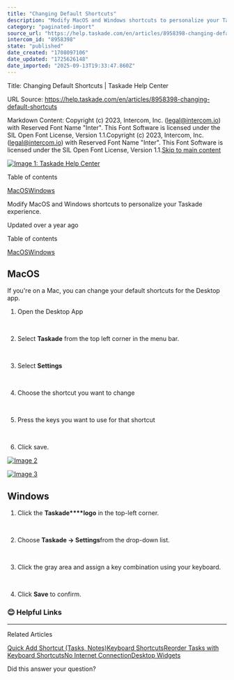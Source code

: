 ```yaml
---
title: "Changing Default Shortcuts"
description: "Modify MacOS and Windows shortcuts to personalize your Taskade experience."
category: "paginated-import"
source_url: "https://help.taskade.com/en/articles/8958398-changing-default-shortcuts"
intercom_id: "8958398"
state: "published"
date_created: "1708097106"
date_updated: "1725626148"
date_imported: "2025-09-13T19:33:47.860Z"
---
```


Title: Changing Default Shortcuts | Taskade Help Center

URL Source: https://help.taskade.com/en/articles/8958398-changing-default-shortcuts

Markdown Content:
Copyright (c) 2023, Intercom, Inc. (legal@intercom.io) with Reserved Font Name "Inter". This Font Software is licensed under the SIL Open Font License, Version 1.1.Copyright (c) 2023, Intercom, Inc. (legal@intercom.io) with Reserved Font Name "Inter". This Font Software is licensed under the SIL Open Font License, Version 1.1.[Skip to main content](https://help.taskade.com/en/articles/8958398-changing-default-shortcuts#main-content)

[![Image 1: Taskade Help Center](https://downloads.intercomcdn.com/i/o/490280/d14603621e78c833c2d0e66f/2d1230f35f3009fff25b2989e93312a5.png)](https://help.taskade.com/en/)

Table of contents

[MacOS](https://help.taskade.com/en/articles/8958398-changing-default-shortcuts#h_752c164bc7)[Windows](https://help.taskade.com/en/articles/8958398-changing-default-shortcuts#h_03ebd11ac2)

Modify MacOS and Windows shortcuts to personalize your Taskade experience.

Updated over a year ago

Table of contents

[MacOS](https://help.taskade.com/en/articles/8958398-changing-default-shortcuts#h_752c164bc7)[Windows](https://help.taskade.com/en/articles/8958398-changing-default-shortcuts#h_03ebd11ac2)

**MacOS**
---------

If you're on a Mac, you can change your default shortcuts for the Desktop app.

1.   Open the Desktop App

​

2.   Select **Taskade** from the top left corner in the menu bar.

​

3.   Select **Settings**

​

4.   Choose the shortcut you want to change

​

5.   Press the keys you want to use for that shortcut

​

6.   Click save.

[![Image 2](https://downloads.intercomcdn.com/i/o/1102184362/46091115645fa1fbcb673096/Screenshot+2024-07-04+at+2_12_35%E2%80%AFPM.png?expires=1757793600&signature=f9ce56ff7acde79c7ab8307bc87da742931f8ea82f28bb0b6189579f7f4e6439&req=dSEnFMh2mYJZW%2FMW1HO4zXpiLtd3qD3ICWSHDGqbeVh1KiyzuJhl1bJkI9CC%0ALJfoRhJaDTsL5U7q%2FNw%3D%0A)](https://downloads.intercomcdn.com/i/o/1102184362/46091115645fa1fbcb673096/Screenshot+2024-07-04+at+2_12_35%E2%80%AFPM.png?expires=1757793600&signature=f9ce56ff7acde79c7ab8307bc87da742931f8ea82f28bb0b6189579f7f4e6439&req=dSEnFMh2mYJZW%2FMW1HO4zXpiLtd3qD3ICWSHDGqbeVh1KiyzuJhl1bJkI9CC%0ALJfoRhJaDTsL5U7q%2FNw%3D%0A)

[![Image 3](https://downloads.intercomcdn.com/i/o/1102184363/cd734fabae477458998e3945/Screenshot+2024-07-04+at+2_12_44%E2%80%AFPM.png?expires=1757793600&signature=a7075613e881d818174f24b4ae04f66e3c746412fc358c627f3ae2e41c6b4ddf&req=dSEnFMh2mYJZWvMW1HO4zRvyYo6bWH78P23%2BQ2K0k1CCWsSp3MmJBjXkB1fu%0A0z0YDVriawp2wu5qPPM%3D%0A)](https://downloads.intercomcdn.com/i/o/1102184363/cd734fabae477458998e3945/Screenshot+2024-07-04+at+2_12_44%E2%80%AFPM.png?expires=1757793600&signature=a7075613e881d818174f24b4ae04f66e3c746412fc358c627f3ae2e41c6b4ddf&req=dSEnFMh2mYJZWvMW1HO4zRvyYo6bWH78P23%2BQ2K0k1CCWsSp3MmJBjXkB1fu%0A0z0YDVriawp2wu5qPPM%3D%0A)

**Windows**
-----------

1.   Click the **Taskade****logo** in the top-left corner.

​

2.   Choose **Taskade → Settings**from the drop-down list.

​

3.   Click the gray area and assign a key combination using your keyboard.

​

4.   Click **Save** to confirm.

### 😊 Helpful Links

* * *

Related Articles

[Quick Add Shortcut (Tasks, Notes)](https://help.taskade.com/en/articles/8958404-quick-add-shortcut-tasks-notes)[Keyboard Shortcuts](https://help.taskade.com/en/articles/8958405-keyboard-shortcuts)[Reorder Tasks with Keyboard Shortcuts](https://help.taskade.com/en/articles/8958406-reorder-tasks-with-keyboard-shortcuts)[No Internet Connection](https://help.taskade.com/en/articles/8958633-no-internet-connection)[Desktop Widgets](https://help.taskade.com/en/articles/9019633-desktop-widgets)

Did this answer your question?
